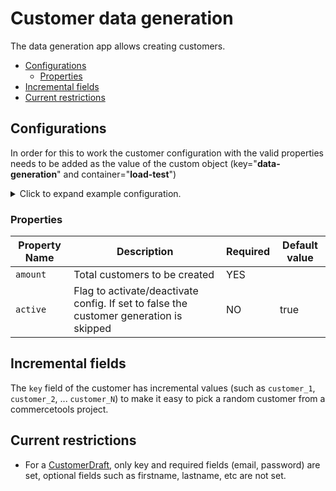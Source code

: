 # Customer data generation

The data generation app allows creating customers.

<!-- START doctoc generated TOC please keep comment here to allow auto update -->
<!-- DON'T EDIT THIS SECTION, INSTEAD RE-RUN doctoc TO UPDATE -->

- [Configurations](#configurations)
  - [Properties](#properties)
- [Incremental fields](#incremental-fields)
- [Current restrictions](#current-restrictions)

<!-- END doctoc generated TOC please keep comment here to allow auto update -->

## Configurations

In order for this to work the customer configuration with the valid properties needs to be added as the value of the custom object (key="**data-generation**" and container="**load-test**")

<details>
  <summary>Click to expand example configuration.</summary>

```json
{
  "container": "load-test",
  "key": "data-generation",
  "value": {
    "customers": {
      "amount": 100
    }
  }
}
```

</details>

### Properties

| Property Name | Description                                                                            | Required | Default value |
| ------------- | -------------------------------------------------------------------------------------- | -------- | ------------- |
| `amount`      | Total customers to be created                                                          | YES      |               |
| `active`      | Flag to activate/deactivate config. If set to false the customer generation is skipped | NO       | true          |

## Incremental fields

The `key` field of the customer has incremental values (such as `customer_1`, `customer_2`, ... `customer_N`) to make it easy to pick a random customer from a commercetools project.

## Current restrictions

- For a [CustomerDraft](https://docs.commercetools.com/api/projects/customers#customerdraft), only key and required fields (email, password) are set, optional fields such as firstname, lastname, etc are not set.
